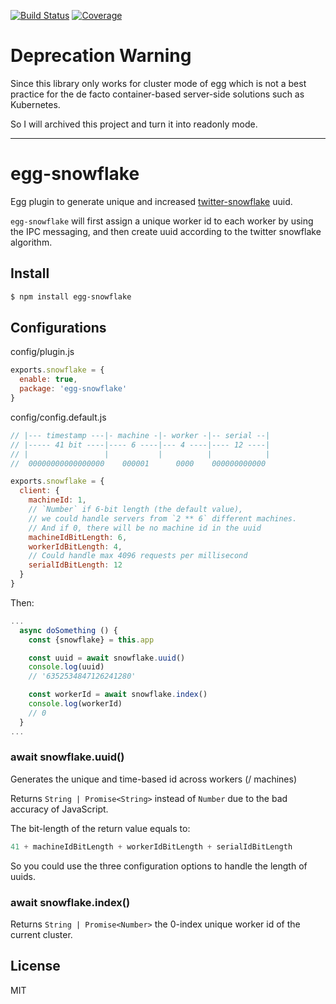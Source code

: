 [![Build Status](https://travis-ci.org/kaelzhang/egg-snowflake.svg?branch=master)](https://travis-ci.org/kaelzhang/egg-snowflake)
[![Coverage](https://codecov.io/gh/kaelzhang/egg-snowflake/branch/master/graph/badge.svg)](https://codecov.io/gh/kaelzhang/egg-snowflake)
<!-- optional appveyor tst
[![Windows Build Status](https://ci.appveyor.com/api/projects/status/github/kaelzhang/egg-snowflake?branch=master&svg=true)](https://ci.appveyor.com/project/kaelzhang/egg-snowflake)
-->
<!-- optional npm version
[![NPM version](https://badge.fury.io/js/err-object.svg)](http://badge.fury.io/js/err-object)
-->
<!-- optional npm downloads
[![npm module downloads per month](http://img.shields.io/npm/dm/err-object.svg)](https://www.npmjs.org/package/err-object)
-->
<!-- optional dependency status
[![Dependency Status](https://david-dm.org/kaelzhang/egg-snowflake.svg)](https://david-dm.org/kaelzhang/egg-snowflake)
-->

# Deprecation Warning

Since this library only works for cluster mode of egg which is not a best practice for the de facto container-based server-side solutions such as Kubernetes.

So I will archived this project and turn it into readonly mode.

****

# egg-snowflake

Egg plugin to generate unique and increased [twitter-snowflake](https://www.slideshare.net/davegardnerisme/unique-id-generation-in-distributed-systems) uuid.

`egg-snowflake` will first assign a unique worker id to each worker by using the IPC messaging, and then create uuid according to the twitter snowflake algorithm.

## Install

```sh
$ npm install egg-snowflake
```

## Configurations

config/plugin.js

```js
exports.snowflake = {
  enable: true,
  package: 'egg-snowflake'
}
```

config/config.default.js

```js
// |--- timestamp ---|- machine -|- worker -|-- serial --|
// |----- 41 bit ----|---- 6 ----|--- 4 ----|---- 12 ----|
// |                 |           |          |            |
//  00000000000000000    000001      0000    000000000000

exports.snowflake = {
  client: {
    machineId: 1,
    // `Number` if 6-bit length (the default value),
    // we could handle servers from `2 ** 6` different machines.
    // And if 0, there will be no machine id in the uuid
    machineIdBitLength: 6,
    workerIdBitLength: 4,
    // Could handle max 4096 requests per millisecond
    serialIdBitLength: 12
  }
}
```

Then:

```js
...
  async doSomething () {
    const {snowflake} = this.app

    const uuid = await snowflake.uuid()
    console.log(uuid)
    // '6352534847126241280'

    const workerId = await snowflake.index()
    console.log(workerId)
    // 0
  }
...
```

### await snowflake.uuid()

Generates the unique and time-based id across workers (/ machines)

Returns `String | Promise<String>` instead of `Number` due to the bad accuracy of JavaScript.

The bit-length of the return value equals to:

```js
41 + machineIdBitLength + workerIdBitLength + serialIdBitLength
```

So you could use the three configuration options to handle the length of uuids.

### await snowflake.index()

Returns `String | Promise<Number>` the 0-index unique worker id of the current cluster.

## License

MIT
